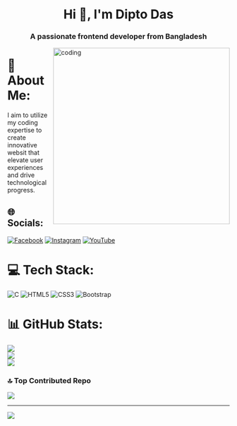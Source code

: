 <h1 align="center">Hi 👋, I'm Dipto Das</h1>
<h3 align="center">A passionate frontend developer from Bangladesh</h3>

<img align="right" alt="coding" width="400" src="[./img/githubanimition.gif](https://www.youtube.com/redirect?event=video_description&redir_token=QUFFLUhqbjhtVFJRTmhLV3A5ZFN1YTd1Z2paZnpzUlNKd3xBQ3Jtc0tuSUhUM041VGR1YUlFZWk0TVp6TlIxOTBhdzZZcGNXYUlFN2cwUVFkcTY5YnlVa1Y0RlVLSjNiWTNRUjBtRFAzYmhfQUlPV1REcmpBWWliSTFiSWo2eldySVJKSXpaTVJGTWJhanJDblFGc1pyRjFLdw&q=https%3A%2F%2Fuser-images.githubusercontent.com%2F55389276%2F140866485-8fb1c876-9a8f-4d6a-98dc-08c4981eaf70.gif&v=HD4cnRuSGN0)">

# 💫 About Me:
I aim to utilize my coding expertise to create innovative websit that elevate user experiences and drive technological progress.

## 🌐 Socials:
[![Facebook](https://img.shields.io/badge/Facebook-%231877F2.svg?logo=Facebook&logoColor=white)](https://facebook.com/https://www.facebook.com/diptokanto.das)  [![Instagram](https://img.shields.io/badge/Instagram-%23E4405F.svg?logo=Instagram&logoColor=white)](https://instagram.com/https://www.instagram.com/dipto6042?igsh=MTB6djFyOTFiYWYzcA==) [![YouTube](https://img.shields.io/badge/YouTube-%23FF0000.svg?logo=YouTube&logoColor=white)](https://youtube.com/@https://www.youtube.com/@gamingwithbarisiallakakku) 

# 💻 Tech Stack:
![C](https://img.shields.io/badge/c-%2300599C.svg?style=for-the-badge&logo=c&logoColor=white) ![HTML5](https://img.shields.io/badge/html5-%23E34F26.svg?style=for-the-badge&logo=html5&logoColor=white) ![CSS3](https://img.shields.io/badge/css3-%231572B6.svg?style=for-the-badge&logo=css3&logoColor=white) ![Bootstrap](https://img.shields.io/badge/bootstrap-%238511FA.svg?style=for-the-badge&logo=bootstrap&logoColor=white)
# 📊 GitHub Stats:
![](https://github-readme-stats.vercel.app/api?username=dipto-kanto-das&theme=dark&hide_border=false&include_all_commits=false&count_private=false)<br/>
![](https://github-readme-streak-stats.herokuapp.com/?user=dipto-kanto-das&theme=dark&hide_border=false)<br/>
![](https://github-readme-stats.vercel.app/api/top-langs/?username=dipto-kanto-das&theme=dark&hide_border=false&include_all_commits=false&count_private=false&layout=compact)

### 🔝 Top Contributed Repo
![](https://github-contributor-stats.vercel.app/api?username=dipto-kanto-das&limit=5&theme=dark&combine_all_yearly_contributions=true)

---
[![](https://visitcount.itsvg.in/api?id=dipto-kanto-das&icon=5&color=0)](https://visitcount.itsvg.in)
<!-- Proudly created with GPRM ( https://gprm.itsvg.in ) -->
